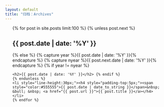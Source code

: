 ```yaml
---
layout: default
title: "归档：Archives"
---
```


<ul class="list-unstyled">
     {% for post in site.posts limit:100 %} 
	 {% unless post.next %} 
    <h2>{{ post.date | date: '%Y' }}</h2> 
	{% else %} {% capture year %}{{ post.date | date: '%Y' }}{% endcapture %} {% capture nyear %}{{ post.next.date | date: '%Y' }}{% endcapture %} 
	{% if year != nyear %}

    <h2>{{ post.date | date: '%Y' }}</h2> {% endif %} 
	{% endunless %} 
    <li style="line-height:30px;"><h4 style="padding-top:5px;"><span style="color:#555555">{{ post.date | date_to_string }}</span>&nbsp; &bull; &nbsp; <a href="{{ post.url }}">{{ post.title }}</a></h4></li> 
	{% endfor %} 
</ul> 
